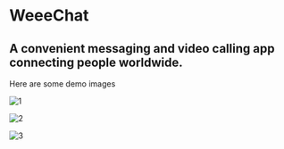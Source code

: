 # WeeeChat
<h2> A convenient messaging and video calling app connecting people worldwide. </h2>
<p>Here are some demo images</p>

![1](https://github.com/22028196duckhanh/WeeeChat/assets/124419616/7f51788d-44a6-44ea-ba9b-ea24e689d6e3)

![2](https://github.com/22028196duckhanh/WeeeChat/assets/124419616/63738b9b-b90f-4851-9539-858739500ddc)

![3](https://github.com/22028196duckhanh/WeeeChat/assets/124419616/1c81118d-d2f4-4198-bb8e-d8b414928c86)
